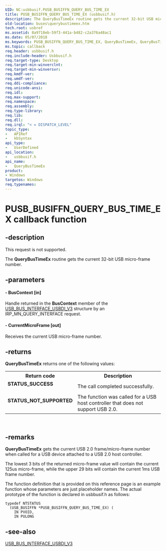 ```yaml
---
UID: NC:usbbusif.PUSB_BUSIFFN_QUERY_BUS_TIME_EX
title: PUSB_BUSIFFN_QUERY_BUS_TIME_EX (usbbusif.h)
description: The QueryBusTimeEx routine gets the current 32-bit USB micro-frame number.
old-location: buses\querybustimeex.htm
tech.root: usbref
ms.assetid: 8a9718eb-59f3-441a-b482-c2a376a48ac1
ms.date: 05/07/2018
ms.keywords: PUSB_BUSIFFN_QUERY_BUS_TIME_EX, QueryBusTimeEx, QueryBusTimeEx callback function [Buses], USB_BUSIFFN_QUERY_BUS_TIME_EX, USB_BUSIFFN_QUERY_BUS_TIME_EX callback, buses.querybustimeex, usbbusif/QueryBusTimeEx
ms.topic: callback
req.header: usbbusif.h
req.include-header: Usbbusif.h
req.target-type: Desktop
req.target-min-winverclnt: 
req.target-min-winversvr: 
req.kmdf-ver: 
req.umdf-ver: 
req.ddi-compliance: 
req.unicode-ansi: 
req.idl: 
req.max-support: 
req.namespace: 
req.assembly: 
req.type-library: 
req.lib: 
req.dll: 
req.irql: "< = DISPATCH_LEVEL"
topic_type:
-	APIRef
-	kbSyntax
api_type:
-	UserDefined
api_location:
-	usbbusif.h
api_name:
-	QueryBusTimeEx
product:
- Windows
targetos: Windows
req.typenames: 
---
```


# PUSB_BUSIFFN_QUERY_BUS_TIME_EX callback function


## -description


This request is not supported.
      

The <b>QueryBusTimeEx</b> routine gets the current 32-bit USB micro-frame number. 


## -parameters












#### - BusContext [in]

Handle returned in the <b>BusContext</b> member of the <a href="https://msdn.microsoft.com/library/windows/hardware/ff539227">USB_BUS_INTERFACE_USBDI_V3</a> structure by an IRP_MN_QUERY_INTERFACE request. 


#### - CurrentMicroFrame [out]

Receives the current USB micro-frame number.


## -returns



<b>QueryBusTimeEx</b> returns one of the following values:

<table>
<tr>
<th>Return code</th>
<th>Description</th>
</tr>
<tr>
<td width="40%">
<dl>
<dt><b>STATUS_SUCCESS</b></dt>
</dl>
</td>
<td width="60%">
The call completed successfully.

</td>
</tr>
<tr>
<td width="40%">
<dl>
<dt><b>STATUS_NOT_SUPPORTED </b></dt>
</dl>
</td>
<td width="60%">
The function was called for a USB host controller that does not support USB 2.0. 

</td>
</tr>
</table>
 




## -remarks



<b>QueryBusTimeEx</b> gets the current USB 2.0 frame/micro-frame number when called for a USB device attached to a USB 2.0 host controller.  


The lowest 3 bits of the returned micro-frame value will contain the current 125us micro-frame, while the upper 29 bits will contain the current 1ms USB frame number.


The function definition that is provided on this reference page is an example function whose parameters are just placeholder names. The actual prototype of the function is declared in usbbusif.h as follows:



<pre class="syntax" xml:space="preserve"><code>typedef NTSTATUS
  (USB_BUSIFFN *PUSB_BUSIFFN_QUERY_BUS_TIME_EX) (
    IN PVOID,
    IN PULONG</code></pre>



## -see-also




<a href="https://msdn.microsoft.com/library/windows/hardware/ff539227">USB_BUS_INTERFACE_USBDI_V3</a>
 

 

